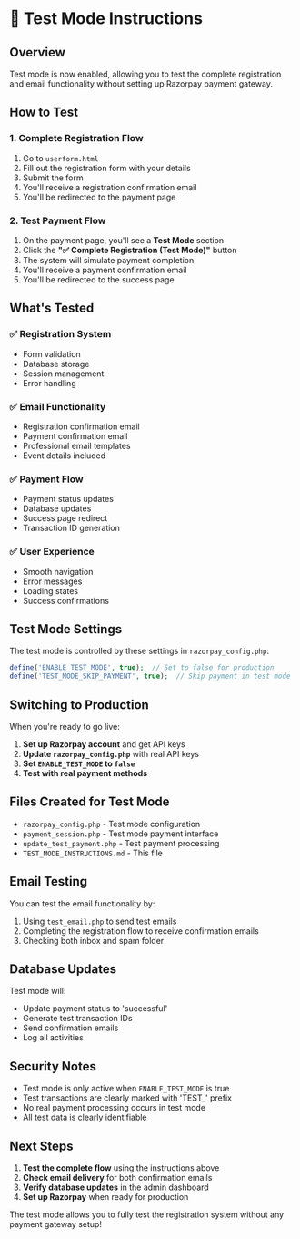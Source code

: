 # 🧪 Test Mode Instructions

## Overview
Test mode is now enabled, allowing you to test the complete registration and email functionality without setting up Razorpay payment gateway.

## How to Test

### 1. Complete Registration Flow
1. Go to `userform.html`
2. Fill out the registration form with your details
3. Submit the form
4. You'll receive a registration confirmation email
5. You'll be redirected to the payment page

### 2. Test Payment Flow
1. On the payment page, you'll see a **Test Mode** section
2. Click the **"✅ Complete Registration (Test Mode)"** button
3. The system will simulate payment completion
4. You'll receive a payment confirmation email
5. You'll be redirected to the success page

## What's Tested

### ✅ Registration System
- Form validation
- Database storage
- Session management
- Error handling

### ✅ Email Functionality
- Registration confirmation email
- Payment confirmation email
- Professional email templates
- Event details included

### ✅ Payment Flow
- Payment status updates
- Database updates
- Success page redirect
- Transaction ID generation

### ✅ User Experience
- Smooth navigation
- Error messages
- Loading states
- Success confirmations

## Test Mode Settings

The test mode is controlled by these settings in `razorpay_config.php`:

```php
define('ENABLE_TEST_MODE', true);  // Set to false for production
define('TEST_MODE_SKIP_PAYMENT', true);  // Skip payment in test mode
```

## Switching to Production

When you're ready to go live:

1. **Set up Razorpay account** and get API keys
2. **Update `razorpay_config.php`** with real API keys
3. **Set `ENABLE_TEST_MODE` to `false`**
4. **Test with real payment methods**

## Files Created for Test Mode

- `razorpay_config.php` - Test mode configuration
- `payment_session.php` - Test mode payment interface
- `update_test_payment.php` - Test payment processing
- `TEST_MODE_INSTRUCTIONS.md` - This file

## Email Testing

You can test the email functionality by:
1. Using `test_email.php` to send test emails
2. Completing the registration flow to receive confirmation emails
3. Checking both inbox and spam folder

## Database Updates

Test mode will:
- Update payment status to 'successful'
- Generate test transaction IDs
- Send confirmation emails
- Log all activities

## Security Notes

- Test mode is only active when `ENABLE_TEST_MODE` is true
- Test transactions are clearly marked with 'TEST_' prefix
- No real payment processing occurs in test mode
- All test data is clearly identifiable

## Next Steps

1. **Test the complete flow** using the instructions above
2. **Check email delivery** for both confirmation emails
3. **Verify database updates** in the admin dashboard
4. **Set up Razorpay** when ready for production

The test mode allows you to fully test the registration system without any payment gateway setup! 